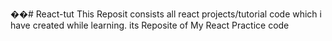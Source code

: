 ��#   R e a c t - t u t 
This Reposit consists all react projects/tutorial code which i have created while learning.
its Reposite of My React Practice code
 
 
